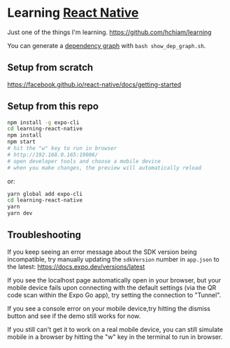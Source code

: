 # Learning [React Native](https://facebook.github.io/react-native)

Just one of the things I'm learning. <https://github.com/hchiam/learning>

You can generate a [dependency graph](https://github.com/hchiam/learning-dependency-cruiser) with `bash show_dep_graph.sh`.

## Setup from scratch

<https://facebook.github.io/react-native/docs/getting-started>

## Setup from this repo

```bash
npm install -g expo-cli
cd learning-react-native
npm install
npm start
# hit the "w" key to run in browser
# http://192.168.0.165:19006/
# open developer tools and choose a mobile device
# when you make changes, the preview will automatically reload
```

or:

```bash
yarn global add expo-cli
cd learning-react-native
yarn
yarn dev
```

## Troubleshooting

If you keep seeing an error message about the SDK version being incompatible, try manually updating the `sdkVersion` number in `app.json` to the latest: <https://docs.expo.dev/versions/latest>

If you see the localhost page automatically open in your browser, but your mobile device fails upon connecting with the default settings (via the QR code scan within the Expo Go app), try setting the connection to "Tunnel".

If you see a console error on your mobile device,try hitting the dismiss button and see if the demo still works for now.

If you still can't get it to work on a real mobile device, you can still simulate mobile in a browser by hitting the "w" key in the terminal to run in browser.
